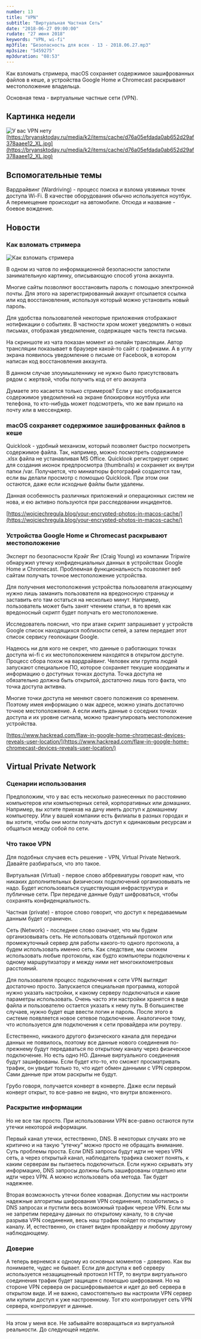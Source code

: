 ```yaml
---
number: 13
title: "VPN"
subtitle: "Виртуальная Частная Сеть"
date: "2018-06-27 09:00:00"
rudate: "27 июня 2018"
keywords: "VPN, wi-fi"
mp3file: "Безопасность для всех - 13 - 2018.06.27.mp3"
mp3size: "5459275"
mp3duration: "08:53"
---
```

Как взломать стримера, macOS сохраняет содержимое зашифрованных файлов в кеше, а устройства Google Home и Chromecast раскрывают местоположение владельца.

Основная тема - виртуальные частные сети (VPN).
<!--more-->

## Картинка недели
![У вас VPN нету](/assets/images/13-vpn-telegram.jpg)
[https://bryansktoday.ru/media/k2/items/cache/d76a05efdada0ab652d29af378aaee12_XL.jpg](https://bryansktoday.ru/media/k2/items/cache/d76a05efdada0ab652d29af378aaee12_XL.jpg)

## Вспомогательные темы

Вардрайвинг (Wardriving) - процесс поиска и взлома уязвимых точек доступа Wi-Fi. В качестве оборудования обычно используется ноутбук. А перемещение происходит на автомобиле. Отсюда и название - боевое вождение.

## Новости

### Как взломать стримера

![Как взломать стримера](/assets/images/13-hack-a-streamer.jpg)

В одном из чатов по информационной безопасности запостили занимательную картинку, описывающую способ угона аккаунта.

Многие сайты позволяют восстановить пароль с помощью электронной почты. Для этого на зарегистрированный аккаунт отсылается ссылка или код восстановления, используя который можно установить новый пароль.

Для удобства пользователей некоторые приложения отображают нотификации о событиях. В частности хром может уведомлять о новых письмах, отображая уведомление, содержащее часть текста письма.

На скриншоте из чата показан момент из онлайн трансляции. Автор трансляции показывает в браузере какой-то сайт с графиками. А в углу экрана появилось уведомление о письме от Facebook, в котором написан код восстановления аккаунта.

В данном случае злоумышленнику не нужно было присутствовать рядом с жертвой, чтобы получить код от его аккаунта

Думаете это касается только стримеров? Если у вас отображается содержимое уведомлений на экране блокировки ноутбука или телефона, то кто-нибудь может подсмотреть, что же вам пришло на почту или в мессенджер.

### macOS сохраняет содержимое зашифрованных файлов в кеше

Quicklook - удобный механизм, который позволяет быстро посмотреть содержимое файла. Так, например, можно посмотреть содержимое .xlsx файла не устанавливая MS Office. Quicklook регистрирует сервис для создания иконок предпросмотра (thumbnails) и сохраняет их внутри папки /var. Получается, что миниатюры фотографий создаются там, если вы делали просмотр с помощью Quicklook. При этом они остаются, даже если исходные файлы были удалены.

Данная особенность различных приложений и операционных систем не нова, и ею активно пользуются при расследовании инцидентов.

[https://wojciechregula.blog/your-encrypted-photos-in-macos-cache/](https://wojciechregula.blog/your-encrypted-photos-in-macos-cache/)

### Устройства Google Home и Chromecast раскрывают местоположение

Эксперт по безопасности Крэйг Янг (Craig Young) из компании Tripwire обнаружил утечку конфиденциальных данных в устройствах Google Home и Chromecast. Проблемная функциональность позволяет веб сайтам получать точное местоположение устройства.

Для получения местоположения устройства пользователя атакующему нужно лишь заманить пользователя на вредоносную страницу и заставить его там остаться на несколько минут. Например, пользователь может быть занят чтением статьи, в то время как вредоносный скрипт будет получать его местоположение.

Исследователь пояснил, что при атаке скрипт запрашивает у устройств Google список находящихся поблизости сетей, а затем передает этот список сервису геолокации Google.

Надеюсь ни для кого не секрет, что данные о работающих точках доступа wi-fi с их местоположением находятся в открытом доступе. Процесс сбора похож на вардрайвинг. Человек или группа людей запускают специальное ПО, которое сохраняет текущие координаты и информацию о доступных точках доступа. Точка доступа не обязательно должна быть открытой, достаточно лишь того факта, что точка доступа активна.

Многие точки доступа не меняют своего положения со временем. Поэтому имея информацию о мак адресе, можно узнать достаточно точное местоположение. А если иметь данные о соседних точках доступа и их уровне сигнала, можно триангулировать местоположение устройства.

[https://www.hackread.com/flaw-in-google-home-chromecast-devices-reveals-user-location/](https://www.hackread.com/flaw-in-google-home-chromecast-devices-reveals-user-location/)

## Virtual Private Network

### Сценарии использования

Предположим, что у вас есть несколько разнесенных по расстоянию компьютеров или компьютерных сетей, корпоративных или домашних. Например, вы хотите приехав на дачу иметь доступ к домашнему компьютеру. Или у вашей компании есть филиалы в разных городах и вы хотите, чтобы они могли получать доступ к одинаковым ресурсам и общаться между собой по сети.

### Что такое VPN

Для подобных случаев есть решение - VPN, Virtual Private Network. Давайте разбираться, что это такое.

Виртуальная (Virtual) - первое слово аббревиатуры говорит нам, что никаких дополнительных физических подключений организовывать не надо. Будет использоваться существующая инфраструктура и публичные сети. При передаче данные будут шифроваться, чтобы сохранять конфиденциальность.

Частная (private) - второе слово говорит, что доступ к передаваемым данным будет ограничен.
 
Сеть (Network) - последнее слово означает, что мы будем организовывать сеть. Не использовать отдельный протокол или промежуточный сервер для работы какого-то одного протокола, а будем использовать именно сеть. Как следствие, мы сможем использовать любые протоколы, как будто компьютеры подключены к одному маршрутизатору и между ними нет многокилометровых расстояний.

Для пользователя процесс подключения к сети VPN выглядит достаточно просто. Запускается специальная программа, которой нужно указать настройки, к какому серверу подключаться и какие параметры использовать. Очень часто эти настройки хранятся в виде файла и пользователю остается указать к нему путь. В большинстве случаев, нужно будет еще ввести логин и пароль. После этого в системе появляется новое сетевое подключение. Аналогичное тому, что используется для подключения к сети провайдера или роутеру.

Естественно, никакого другого физического канала для передачи данных не появилось, поэтому все данные нового соединения по-прежнему будут передаваться по открытому каналу через физическое подключение. Но есть одно НО. Данные виртуального соединения будут зашифрованы. Если будет кто-то, кто сможет просматривать трафик, он увидит только то, что идет обмен данными с VPN сервером. Сами данные при этом раскрыты не будут.

Грубо говоря, получается конверт в конверте. Даже если первый конверт открыт, то все-равно не видно, что внутри вложенного.

### Раскрытие информации

Но не все так просто. При использовании VPN все-равно остаются пути утечки некоторой информации.

Первый канал утечки, естественно, DNS. В некоторых случаях это не критично и на такую “утечку” можно просто не обращать внимание. Суть проблемы проста. Если DNS запросы будут идти не через VPN сеть, а через открытый канал, наблюдатель трафика сможет понять, к каким серверам вы пытаетесь подключиться. Если нужно скрывать эту информацию, DNS запросы должны быть зашифрованы отдельно или идти через VPN. А можно использовать оба метода. Так будет надежнее.

Вторая возможность утечки более коварная. Допустим мы настроили надежные алгоритмы шифрования VPN соединения, позаботились о DNS запросах и пустили весь возможный трафик черезе VPN. Если мы не запретим передачу данных по открытому каналу, то в случае разрыва VPN соединения, весь наш трафик пойдет по открытому каналу. И, естественно, он станет виден провайдеру и любому другому наблюдающему.

### Доверие

А теперь вернемся к одному из основных моментов - доверию. Как вы понимаете, чудес не бывает. Если для доступа к веб серверу используется незащищенный протокол HTTP, то внутри виртуального соединения трафик будет защищен с помощью шифрования. Но на стороне VPN сервера он расшифровывается и идет до веб сервера в открытом виде. И не важно, самостоятельно вы настроили VPN сервер или купили доступ к уже настроенному. Тот кто контролирует сеть VPN сервера, контролирует и данные.

---

На этом у меня все. Не забывайте возвращаться из виртуальной реальности. До следующей недели.

